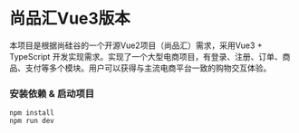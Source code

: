 # 尚品汇Vue3版本
本项目是根据尚硅谷的一个开源Vue2项目（尚品汇）需求，采用Vue3 + TypeScript 开发实现需求。实现了一个大型电商项目，有登录、注册、订单、商品、支付等多个模块。用户可以获得与主流电商平台一致的购物交互体验。


### 安装依赖 & 启动项目
```
npm install
npm run dev
```